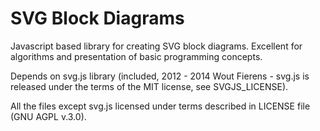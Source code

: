 SVG Block Diagrams
==================

Javascript based library for creating SVG block diagrams. Excellent for algorithms and presentation of basic programming concepts.

Depends on svg.js library (included, 2012 - 2014 Wout Fierens - svg.js is released under the terms of the MIT license, see SVGJS_LICENSE).

All the files except svg.js licensed under terms described in LICENSE file (GNU AGPL v.3.0).

